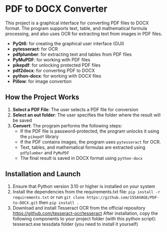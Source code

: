 # PDF to DOCX Converter

This project is a graphical interface for converting PDF files to DOCX format. The program supports text, table, and mathematical formula processing, and also uses OCR for extracting text from images in PDF files.

- **PyQt6**: for creating the graphical user interface (GUI)
- **pytesseract**: for OCR
- **pdfplumber**: for extracting text and tables from PDF files
- **PyMuPDF**: for working with PDF files
- **pikepdf**: for unlocking protected PDF files
- **pdf2docx**: for converting PDF to DOCX
- **python-docx**: for working with DOCX files
- **Pillow**: for image convertion

## How the Project Works

1. **Select a PDF File**: The user selects a PDF file for conversion
2. **Select an out folder**: The user specifies the folder where the result will be saved
3. **Convert**: The program performs the following steps:
   - If the PDF file is password-protected, the program unlocks it using the `pikepdf` library
   - If the PDF contains images, the program uses `pytesseract` for OCR.
   - Text, tables, and mathematical formulas are extracted using `pdfplumber` and `PyMuPDF`
   - The final result is saved in DOCX format using `python-docx`

## Installation and Launch

1. Ensure that Python version 3.10 or higher is installed on your system
2. Install the dependencies from the requirements.txt file:
`pip install -r requirements.txt`
or run `git clone https://github.com/15SAVAGE/PDF-to-DOCX.git`
then `pip install .`
3. Download and install Tesseract OCR from the official repository
https://github.com/tesseract-ocr/tesseract
After installation, copy the following components to your project folder (with this python script):
tesseract.exe
tessdata folder (you need to install it yourself)

